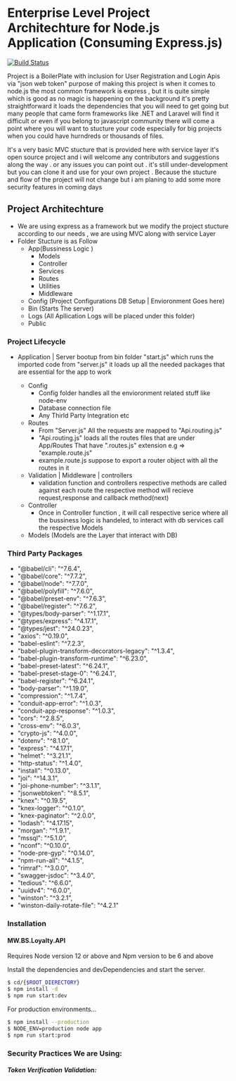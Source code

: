 # Enterprise Level Project Architechture for Node.js Application (Consuming Express.js)


[![Build Status](https://travis-ci.org/joemccann/dillinger.svg?branch=master)](https://travis-ci.org/joemccann/dillinger)

Project is a BoilerPlate with inclusion for User Registration and Login Apis via "json web token" purpose of making this project is when it comes to node.js    the most common framework is express , but it is quite simple which is good as no magic is happening on the background it's pretty straightforward it loads the dependencies that you will need to get going  but many people that came form frameworks  like .NET and Laravel will find it  difficult  or even if you belong to javascript community there will come a point where you will want to stucture your code especially for big projects when you could have hurndreds or thousands of files.

It's a very basic MVC stucture that is provided here with service layer  it's open source project and i will welcome any contributors and suggestions along the way . 
or any issues you can point out . it's still under-development but you can clone it and use for your own project . Because the stucture and flow of the project will not change but i am planing to add some more security features in coming days 

## Project Architechture

  - We are using express as a framework but we modify the project stucture according to our needs  , we are using  MVC along with service Layer
  - Folder Stucture is as Follow
    - App(Bussiness Logic ) 
      - Models
      - Controller
      - Services
      - Routes
      - Utilities
      - Middleware
    - Config (Project Configurations DB Setup | Envioronment Goes here)
    - Bin (Starts The server)
    - Logs (All Apllication Logs will be placed under this folder)
    - Public 
### Project Lifecycle
  - Application | Server bootup from bin folder "start.js" which runs the imported code from "server.js" it loads up all the needed packages that are essential for the app to work
  
    - Config
      - Config folder handles all the envioronment related stuff like node-env
      - Database connection file
      - Any Thirld Party Integration etc
    - Routes
      - From "Server.js" All the requests are mapped to "Api.routing.js"
      - "Api.routing.js" loads all the routes files that are under App/Routes That have ".routes.js" extension e.g => "example.route.js"
      - example.route.js suppose to export a router object with all the routes in it
    - Validation | Middleware | controllers
       - validation function  and controllers respective methods are called against each route the respective method will recieve request,response and callback method(next)
    - Controller
      - Once in Controller function , it will call respective serice where all the bussiness logic is handeled, to interact with db services call the respective Models
    - Models (Models are the Layer that interact with DB)
  
  
### Third Party Packages

*    "@babel/cli": "^7.6.4",
*    "@babel/core": "^7.7.2",
*    "@babel/node": "^7.7.0",
*    "@babel/polyfill": "^7.6.0",
*   "@babel/preset-env": "^7.6.3",
*    "@babel/register": "^7.6.2",
*    "@types/body-parser": "^1.17.1",
*    "@types/express": "^4.17.1",
*   "@types/jest": "^24.0.23",
*    "axios": "^0.19.0",
*    "babel-eslint": "^7.2.3",
*    "babel-plugin-transform-decorators-legacy": "^1.3.4",
*    "babel-plugin-transform-runtime": "^6.23.0",
*    "babel-preset-latest": "^6.24.1",
*    "babel-preset-stage-0": "^6.24.1",
*    "babel-register": "^6.24.1",
*    "body-parser": "^1.19.0",
*    "compression": "^1.7.4",
*    "conduit-app-error": "^1.0.3",
*    "conduit-app-response": "^1.0.3",
*    "cors": "^2.8.5",
*    "cross-env": "^6.0.3",
*    "crypto-js": "^4.0.0",
*    "dotenv": "^8.1.0",
*    "express": "^4.17.1",
*    "helmet": "^3.21.1",
*    "http-status": "^1.4.0",
*    "install": "^0.13.0",
*    "joi": "^14.3.1",
*    "joi-phone-number": "^3.1.1",
*    "jsonwebtoken": "^8.5.1",
*    "knex": "^0.19.5",
*    "knex-logger": "^0.1.0",
*    "knex-paginator": "^2.0.0",
*    "lodash": "^4.17.15",
*    "morgan": "^1.9.1",
*    "mssql": "^5.1.0",
*    "nconf": "^0.10.0",
*    "node-pre-gyp": "^0.14.0",
*    "npm-run-all": "^4.1.5",
*    "rimraf": "^3.0.0",
*    "swagger-jsdoc": "^3.4.0",
*    "tedious": "^6.6.0",
*    "uuidv4": "^6.0.0",
*    "winston": "^3.2.1",
*    "winston-daily-rotate-file": "^4.2.1"




### Installation

#### MW.BS.Loyalty.API  
Requires Node version 12 or above and Npm version to be 6 and above

Install the dependencies and devDependencies and start the server.

```sh
$ cd/{$ROOT_DIERECTORY}
$ npm install -d
$ npm run start:dev
```

For production environments...

```sh
$ npm install --production
$ NODE_ENV=production node app
$ npm run start:prod
```


### Security Practices We are Using:
#####  Token Verification Validation:
##



